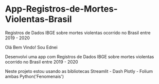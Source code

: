 # App-Registros-de-Mortes-Violentas-Brasil
Registros de Dados IBGE sobre mortes violentas ocorrido no Brasil entre 2019 - 2020

Olá Bem Vindo! Sou Ednei

Desenvolvi uma app com Registros de Dados IBGE sobre mortes violentas ocorrido no Brasil entre 2019 - 2020

Neste projeto estou usando as bibliotecas Streamlit - Dash Plotly - Folium ambas Python('Fenomenais')


